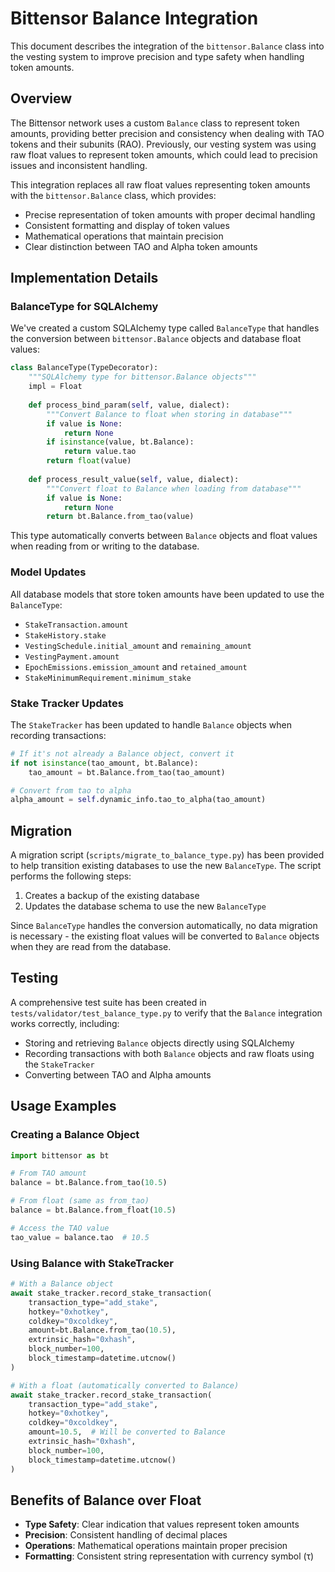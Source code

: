 # Bittensor Balance Integration

This document describes the integration of the `bittensor.Balance` class into the vesting system to improve precision and type safety when handling token amounts.

## Overview

The Bittensor network uses a custom `Balance` class to represent token amounts, providing better precision and consistency when dealing with TAO tokens and their subunits (RAO). Previously, our vesting system was using raw float values to represent token amounts, which could lead to precision issues and inconsistent handling.

This integration replaces all raw float values representing token amounts with the `bittensor.Balance` class, which provides:

- Precise representation of token amounts with proper decimal handling
- Consistent formatting and display of token values
- Mathematical operations that maintain precision
- Clear distinction between TAO and Alpha token amounts

## Implementation Details

### BalanceType for SQLAlchemy

We've created a custom SQLAlchemy type called `BalanceType` that handles the conversion between `bittensor.Balance` objects and database float values:

```python
class BalanceType(TypeDecorator):
    """SQLAlchemy type for bittensor.Balance objects"""
    impl = Float
    
    def process_bind_param(self, value, dialect):
        """Convert Balance to float when storing in database"""
        if value is None:
            return None
        if isinstance(value, bt.Balance):
            return value.tao
        return float(value)
        
    def process_result_value(self, value, dialect):
        """Convert float to Balance when loading from database"""
        if value is None:
            return None
        return bt.Balance.from_tao(value)
```

This type automatically converts between `Balance` objects and float values when reading from or writing to the database.

### Model Updates

All database models that store token amounts have been updated to use the `BalanceType`:

- `StakeTransaction.amount`
- `StakeHistory.stake`
- `VestingSchedule.initial_amount` and `remaining_amount`
- `VestingPayment.amount`
- `EpochEmissions.emission_amount` and `retained_amount`
- `StakeMinimumRequirement.minimum_stake`

### Stake Tracker Updates

The `StakeTracker` has been updated to handle `Balance` objects when recording transactions:

```python
# If it's not already a Balance object, convert it
if not isinstance(tao_amount, bt.Balance):
    tao_amount = bt.Balance.from_tao(tao_amount)

# Convert from tao to alpha
alpha_amount = self.dynamic_info.tao_to_alpha(tao_amount)
```

## Migration

A migration script (`scripts/migrate_to_balance_type.py`) has been provided to help transition existing databases to use the new `BalanceType`. The script performs the following steps:

1. Creates a backup of the existing database
2. Updates the database schema to use the new `BalanceType`

Since `BalanceType` handles the conversion automatically, no data migration is necessary - the existing float values will be converted to `Balance` objects when they are read from the database.

## Testing

A comprehensive test suite has been created in `tests/validator/test_balance_type.py` to verify that the `Balance` integration works correctly, including:

- Storing and retrieving `Balance` objects directly using SQLAlchemy
- Recording transactions with both `Balance` objects and raw floats using the `StakeTracker`
- Converting between TAO and Alpha amounts

## Usage Examples

### Creating a Balance Object

```python
import bittensor as bt

# From TAO amount
balance = bt.Balance.from_tao(10.5)

# From float (same as from_tao)
balance = bt.Balance.from_float(10.5)

# Access the TAO value
tao_value = balance.tao  # 10.5
```

### Using Balance with StakeTracker

```python
# With a Balance object
await stake_tracker.record_stake_transaction(
    transaction_type="add_stake",
    hotkey="0xhotkey",
    coldkey="0xcoldkey",
    amount=bt.Balance.from_tao(10.5),
    extrinsic_hash="0xhash",
    block_number=100,
    block_timestamp=datetime.utcnow()
)

# With a float (automatically converted to Balance)
await stake_tracker.record_stake_transaction(
    transaction_type="add_stake",
    hotkey="0xhotkey",
    coldkey="0xcoldkey",
    amount=10.5,  # Will be converted to Balance
    extrinsic_hash="0xhash",
    block_number=100,
    block_timestamp=datetime.utcnow()
)
```

## Benefits of Balance over Float

- **Type Safety**: Clear indication that values represent token amounts
- **Precision**: Consistent handling of decimal places
- **Operations**: Mathematical operations maintain proper precision
- **Formatting**: Consistent string representation with currency symbol (τ) 